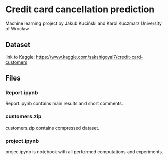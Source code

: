 # Credit card cancellation prediction

Machine learning project by Jakub Kuciński and Karol Kuczmarz
University of Wrocław

## Dataset

link to Kaggle: https://www.kaggle.com/sakshigoyal7/credit-card-customers

## Files

### Report.ipynb
Report.ipynb contains main results and short comments.

### customers.zip
customers.zip contains compressed dataset.

### project.ipynb
projec.ipynb is notebook with all performed computations and experiments.

